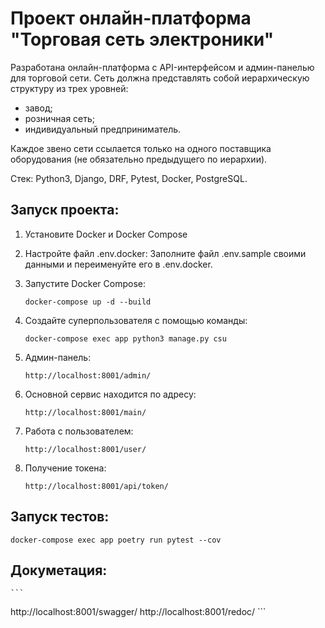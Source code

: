 # Проект онлайн-платформа "Торговая сеть электроники"

Разработана онлайн-платформа с API-интерфейсом и 
админ-панелью для торговой сети.
Сеть должна представлять собой иерархическую структуру из трех уровней:
- завод;
- розничная сеть;
- индивидуальный предприниматель.

Каждое звено сети ссылается только на одного поставщика оборудования 
(не обязательно предыдущего по иерархии).

Стек: Python3, Django, DRF, Pytest, Docker, PostgreSQL.


## Запуск проекта:

1. Установите Docker и Docker Compose

2. Настройте файл .env.docker:
Заполните файл .env.sample своими данными и переименуйте его в .env.docker.

3. Запустите Docker Compose:
    ```
    docker-compose up -d --build
    ```
4. Создайте суперпользователя с помощью команды:
   ```
   docker-compose exec app python3 manage.py csu
   ```
5. Админ-панель:
   ```
   http://localhost:8001/admin/
   ```
6. Основной сервис находится по адресу:
   ```
   http://localhost:8001/main/
   ```
7. Работа с пользователем:
   ```
   http://localhost:8001/user/
   ```
8. Получение токена:
   ```
   http://localhost:8001/api/token/
   ```
   
## Запуск тестов:

   ```
   docker-compose exec app poetry run pytest --cov
   ```

## Докуметация:
    ```
   http://localhost:8001/swagger/
   http://localhost:8001/redoc/
    ```




